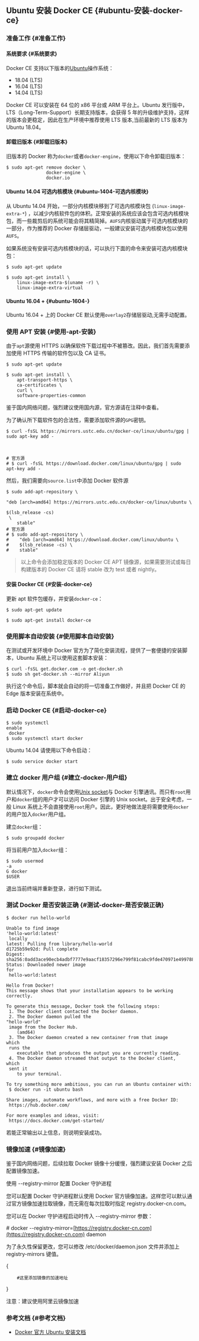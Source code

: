 ## Ubuntu 安装 Docker CE {#ubuntu-安装-docker-ce}

### 准备工作 {#准备工作}

#### 系统要求 {#系统要求}

Docker CE 支持以下版本的[Ubuntu](https://www.ubuntu.com/server)操作系统：

* 18.04 \(LTS\)
* 16.04 \(LTS\)
* 14.04 \(LTS\)

Docker CE 可以安装在 64 位的 x86 平台或 ARM 平台上。Ubuntu 发行版中，LTS（Long-Term-Support）长期支持版本，会获得 5 年的升级维护支持，这样的版本会更稳定，因此在生产环境中推荐使用 LTS 版本,当前最新的 LTS 版本为 Ubuntu 18.04。

#### 卸载旧版本 {#卸载旧版本}

旧版本的 Docker 称为`docker`或者`docker-engine`，使用以下命令卸载旧版本：

```
$ sudo apt-get remove docker \
               docker-engine \
               docker.io
```

#### Ubuntu 14.04 可选内核模块 {#ubuntu-1404-可选内核模块}

从 Ubuntu 14.04 开始，一部分内核模块移到了可选内核模块包 \(`linux-image-extra-*`\) ，以减少内核软件包的体积。正常安装的系统应该会包含可选内核模块包，而一些裁剪后的系统可能会将其精简掉。`AUFS`内核驱动属于可选内核模块的一部分，作为推荐的 Docker 存储层驱动，一般建议安装可选内核模块包以使用`AUFS`。

如果系统没有安装可选内核模块的话，可以执行下面的命令来安装可选内核模块包：

```
$ sudo apt-get update

$ sudo apt-get install \
    linux-image-extra-$(uname -r) \
    linux-image-extra-virtual
```

#### Ubuntu 16.04 + {#ubuntu-1604-}

Ubuntu 16.04 + 上的 Docker CE 默认使用`overlay2`存储层驱动,无需手动配置。

### 使用 APT 安装 {#使用-apt-安装}

由于`apt`源使用 HTTPS 以确保软件下载过程中不被篡改。因此，我们首先需要添加使用 HTTPS 传输的软件包以及 CA 证书。

```
$ sudo apt-get update

$ sudo apt-get install \
    apt-transport-https \
    ca-certificates \
    curl \
    software-properties-common
```

鉴于国内网络问题，强烈建议使用国内源，官方源请在注释中查看。

为了确认所下载软件包的合法性，需要添加软件源的`GPG`密钥。

```
$ curl -fsSL https://mirrors.ustc.edu.cn/docker-ce/linux/ubuntu/gpg | sudo apt-key add -



# 官方源
# $ curl -fsSL https://download.docker.com/linux/ubuntu/gpg | sudo apt-key add -
```

然后，我们需要向`source.list`中添加 Docker 软件源

```
$ sudo add-apt-repository \

"deb [arch=amd64] https://mirrors.ustc.edu.cn/docker-ce/linux/ubuntu \

$(lsb_release -cs)
 \
    stable"
# 官方源
# $ sudo add-apt-repository \
#    "deb [arch=amd64] https://download.docker.com/linux/ubuntu \
#    $(lsb_release -cs) \
#    stable"
```

> 以上命令会添加稳定版本的 Docker CE APT 镜像源，如果需要测试或每日构建版本的 Docker CE 请将 stable 改为 test 或者 nightly。

#### 安装 Docker CE {#安装-docker-ce}

更新 apt 软件包缓存，并安装`docker-ce`：

```
$ sudo apt-get update

$ sudo apt-get install docker-ce
```

### 使用脚本自动安装 {#使用脚本自动安装}

在测试或开发环境中 Docker 官方为了简化安装流程，提供了一套便捷的安装脚本，Ubuntu 系统上可以使用这套脚本安装：

```
$ curl -fsSL get.docker.com -o get-docker.sh
$ sudo sh get-docker.sh --mirror Aliyun
```

执行这个命令后，脚本就会自动的将一切准备工作做好，并且把 Docker CE 的 Edge 版本安装在系统中。

### 启动 Docker CE {#启动-docker-ce}

```
$ sudo systemctl 
enable
 docker
$ sudo systemctl start docker
```

Ubuntu 14.04 请使用以下命令启动：

```
$ sudo service docker start
```

### 建立 docker 用户组 {#建立-docker-用户组}

默认情况下，`docker`命令会使用[Unix socket](https://en.wikipedia.org/wiki/Unix_domain_socket)与 Docker 引擎通讯。而只有`root`用户和`docker`组的用户才可以访问 Docker 引擎的 Unix socket。出于安全考虑，一般 Linux 系统上不会直接使用`root`用户。因此，更好地做法是将需要使用`docker`的用户加入`docker`用户组。

建立`docker`组：

```
$ sudo groupadd docker
```

将当前用户加入`docker`组：

```
$ sudo usermod 
-a
G docker 
$USER
```

退出当前终端并重新登录，进行如下测试。

### 测试 Docker 是否安装正确 {#测试-docker-是否安装正确}

```
$ docker run hello-world

Unable to find image 
'hello-world:latest'
 locally
latest: Pulling from library/hello-world
d1725b59e92d: Pull complete
Digest: sha256:0add3ace90ecb4adbf7777e9aacf18357296e799f81cabc9fde470971e499788
Status: Downloaded newer image 
for
 hello-world:latest

Hello from Docker!
This message shows that your installation appears to be working correctly.

To generate this message, Docker took the following steps:
 1. The Docker client contacted the Docker daemon.
 2. The Docker daemon pulled the 
"hello-world"
 image from the Docker Hub.
    (amd64)
 3. The Docker daemon created a new container from that image 
which
 runs the
    executable that produces the output you are currently reading.
 4. The Docker daemon streamed that output to the Docker client, 
which
 sent it
    to your terminal.

To try something more ambitious, you can run an Ubuntu container with:
 $ docker run -it ubuntu bash

Share images, automate workflows, and more with a free Docker ID:
 https://hub.docker.com/

For more examples and ideas, visit:
 https://docs.docker.com/get-started/
```

若能正常输出以上信息，则说明安装成功。

### 镜像加速 {#镜像加速}

鉴于国内网络问题，后续拉取 Docker 镜像十分缓慢，强烈建议安装 Docker 之后配置镜像加速。

使用 --registry-mirror 配置 Docker 守护进程

您可以配置 Docker 守护进程默认使用 Docker 官方镜像加速。这样您可以默认通过官方镜像加速拉取镜像，而无需在每次拉取时指定 registry.docker-cn.com。

您可以在 Docker 守护进程启动时传入 --registry-mirror 参数：

\# docker --registry-mirror=[https://registry.docker-cn.com](https://registry.docker-cn.com) daemon

为了永久性保留更改，您可以修改 /etc/docker/daemon.json 文件并添加上 registry-mirrors 键值。

{

```
    #这里添加镜像的加速地址
```

}

注意：建议使用阿里云镜像加速

### 参考文档 {#参考文档}

* [Docker 官方 Ubuntu 安装文档](https://docs.docker.com/install/linux/docker-ce/ubuntu/)



